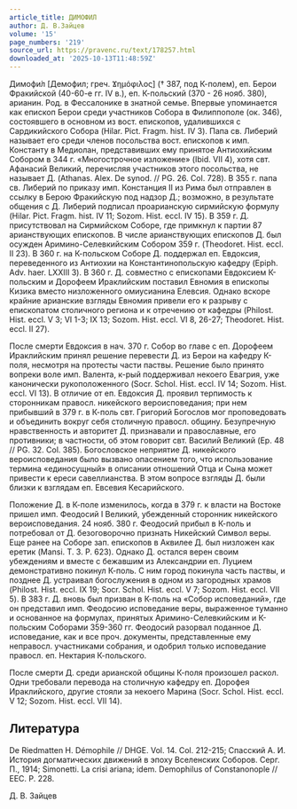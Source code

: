 ```yaml
---
article_title: ДИМОФИЛ
author: Д. В.Зайцев
volume: '15'
page_numbers: '219'
source_url: https://pravenc.ru/text/178257.html
downloaded_at: '2025-10-13T11:48:59Z'
---
```


Димофи́л [Демофил; греч. Ϫημόφιλος] († 387, под К-полем), еп. Берои Фракийской (40-60-е гг. IV в.), еп. К-польский (370 - 26 нояб. 380), арианин. Род. в Фессалонике в знатной семье. Впервые упоминается как епископ Берои среди участников Собора в Филиппополе (ок. 346), состоявшего в основном из вост. епископов, удалившихся с Сардикийского Собора (Hilar. Pict. Fragm. hist. IV 3). Папа св. Либерий называет его среди членов посольства вост. епископов к имп. Константу в Медиолан, представивших ему принятое Антиохийским Собором в 344 г. «Многострочное изложение» (Ibid. VII 4), хотя свт. Афанасий Великий, перечисляя участников этого посольства, не называет Д. (Athanas. Alex. De synod. // PG. 26. Col. 728). В 355 г. папа св. Либерий по приказу имп. Констанция II из Рима был отправлен в ссылку в Берою Фракийскую под надзор Д.; возможно, в результате общения с Д. Либерий подписал проарианскую сирмийскую формулу (Hilar. Pict. Fragm. hist. IV 11; Sozom. Hist. eccl. IV 15). В 359 г. Д. присутствовал на Сирмийском Соборе, где примкнул к партии 87 арианствующих епископов. В числе арианствующих епископов Д. был осужден Аримино-Селевкийским Собором 359 г. (Theodoret. Hist. eccl. II 23). В 360 г. на К-польском Соборе Д. поддержал еп. Евдоксия, переведенного из Антиохии на Константинопольскую кафедру (Epiph. Adv. haer. LXXIII 3). В 360 г. Д. совместно с епископами Евдоксием К-польским и Дорофеем Ираклийским поставил Евномия в епископы Кизика вместо низложенного омиусианина Елевсия. Однако вскоре крайние арианские взгляды Евномия привели его к разрыву с епископатом столичного региона и к отречению от кафедры (Philost. Hist. eccl. V 3; VI 1-3; IX 13; Sozom. Hist. eccl. VI 8, 26-27; Theodoret. Hist. eccl. II 27).

После смерти Евдоксия в нач. 370 г. Собор во главе с еп. Дорофеем Ираклийским принял решение перевести Д. из Берои на кафедру К-поля, несмотря на протесты части паствы. Решение было принято вопреки воле имп. Валента, к-рый поддерживал некоего Евагрия, уже канонически рукоположенного (Socr. Schol. Hist. eccl. IV 14; Sozom. Hist. eccl. VI 13). В отличие от еп. Евдоксия Д. проявил терпимость к сторонникам правосл. никейского вероисповедания; при нем прибывший в 379 г. в К-поль свт. Григорий Богослов мог проповедовать и объединить вокруг себя столичную правосл. общину. Безупречную нравственность и авторитет Д. признавали и православные, его противники; в частности, об этом говорит свт. Василий Великий (Ep. 48 // PG. 32. Col. 385). Богословское неприятие Д. никейского вероисповедания было вызвано опасением того, что использование термина «единосущный» в описании отношений Отца и Сына может привести к ереси савеллианства. В этом вопросе взгляды Д. были близки к взглядам еп. Евсевия Кесарийского.

Положение Д. в К-поле изменилось, когда в 379 г. к власти на Востоке пришел имп. Феодосий I Великий, убежденный сторонник никейского вероисповедания. 24 нояб. 380 г. Феодосий прибыл в К-поль и потребовал от Д. безоговорочно признать Никейский Символ веры. Еще ранее на Соборе зап. епископов в Аквилее Д. был низложен как еретик (Mansi. T. 3. P. 623). Однако Д. остался верен своим убеждениям и вместе с бежавшим из Александрии еп. Луцием демонстративно покинул К-поль. С ним город покинула часть паствы, и позднее Д. устраивал богослужения в одном из загородных храмов (Philost. Hist. eccl. IX 19; Socr. Schol. Hist. eccl. V 7; Sozom. Hist. eccl. VII 5). В 383 г. Д. вновь был призван в К-поль на «Собор исповеданий», где он представил имп. Феодосию исповедание веры, выраженное туманно и основанное на формулах, принятых Аримино-Селевкийским и К-польским Соборами 359-360 гг. Феодосий разорвал поданное Д. исповедание, как и все проч. документы, представленные ему неправосл. участниками собрания, и одобрил только исповедание правосл. еп. Нектария К-польского.

После смерти Д. среди арианской общины К-поля произошел раскол. Одни требовали перевода на столичную кафедру еп. Дорофея Ираклийского, другие стояли за некоего Марина (Socr. Schol. Hist. eccl. V 12; Sozom. Hist. eccl. VII 14).

## Литература

De Riedmatten H. Démophile // DHGE. Vol. 14. Col. 212-215; Спасский А. И. История догматических движений в эпоху Вселенских Соборов. Серг. П., 1914; Simonetti. La crisi ariana; idem. Demophilus of Constanonople // EEC. P. 228.

Д. В.  Зайцев
